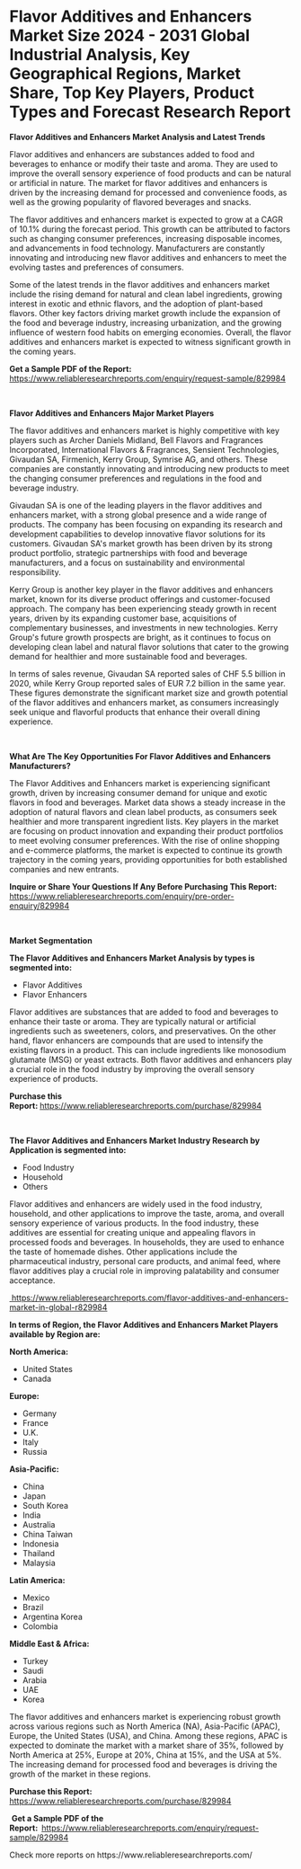 <p><h1>Flavor Additives and Enhancers Market Size 2024 - 2031 Global Industrial Analysis, Key Geographical Regions, Market Share, Top Key Players, Product Types and Forecast Research Report</h1></p><p><strong>Flavor Additives and Enhancers Market Analysis and Latest Trends</strong></p>
<p><p>Flavor additives and enhancers are substances added to food and beverages to enhance or modify their taste and aroma. They are used to improve the overall sensory experience of food products and can be natural or artificial in nature. The market for flavor additives and enhancers is driven by the increasing demand for processed and convenience foods, as well as the growing popularity of flavored beverages and snacks.</p><p>The flavor additives and enhancers market is expected to grow at a CAGR of 10.1% during the forecast period. This growth can be attributed to factors such as changing consumer preferences, increasing disposable incomes, and advancements in food technology. Manufacturers are constantly innovating and introducing new flavor additives and enhancers to meet the evolving tastes and preferences of consumers.</p><p>Some of the latest trends in the flavor additives and enhancers market include the rising demand for natural and clean label ingredients, growing interest in exotic and ethnic flavors, and the adoption of plant-based flavors. Other key factors driving market growth include the expansion of the food and beverage industry, increasing urbanization, and the growing influence of western food habits on emerging economies. Overall, the flavor additives and enhancers market is expected to witness significant growth in the coming years.</p></p>
<p><strong>Get a Sample PDF of the Report:&nbsp;</strong> <a href="https://www.reliableresearchreports.com/enquiry/request-sample/829984">https://www.reliableresearchreports.com/enquiry/request-sample/829984</a></p>
<p>&nbsp;</p>
<p><strong>Flavor Additives and Enhancers Major Market Players</strong></p>
<p><p>The flavor additives and enhancers market is highly competitive with key players such as Archer Daniels Midland, Bell Flavors and Fragrances Incorporated, International Flavors & Fragrances, Sensient Technologies, Givaudan SA, Firmenich, Kerry Group, Symrise AG, and others. These companies are constantly innovating and introducing new products to meet the changing consumer preferences and regulations in the food and beverage industry.</p><p>Givaudan SA is one of the leading players in the flavor additives and enhancers market, with a strong global presence and a wide range of products. The company has been focusing on expanding its research and development capabilities to develop innovative flavor solutions for its customers. Givaudan SA's market growth has been driven by its strong product portfolio, strategic partnerships with food and beverage manufacturers, and a focus on sustainability and environmental responsibility.</p><p>Kerry Group is another key player in the flavor additives and enhancers market, known for its diverse product offerings and customer-focused approach. The company has been experiencing steady growth in recent years, driven by its expanding customer base, acquisitions of complementary businesses, and investments in new technologies. Kerry Group's future growth prospects are bright, as it continues to focus on developing clean label and natural flavor solutions that cater to the growing demand for healthier and more sustainable food and beverages.</p><p>In terms of sales revenue, Givaudan SA reported sales of CHF 5.5 billion in 2020, while Kerry Group reported sales of EUR 7.2 billion in the same year. These figures demonstrate the significant market size and growth potential of the flavor additives and enhancers market, as consumers increasingly seek unique and flavorful products that enhance their overall dining experience.</p></p>
<p>&nbsp;</p>
<p><strong>What Are The Key Opportunities For Flavor Additives and Enhancers Manufacturers?</strong></p>
<p><p>The Flavor Additives and Enhancers market is experiencing significant growth, driven by increasing consumer demand for unique and exotic flavors in food and beverages. Market data shows a steady increase in the adoption of natural flavors and clean label products, as consumers seek healthier and more transparent ingredient lists. Key players in the market are focusing on product innovation and expanding their product portfolios to meet evolving consumer preferences. With the rise of online shopping and e-commerce platforms, the market is expected to continue its growth trajectory in the coming years, providing opportunities for both established companies and new entrants.</p></p>
<p><strong>Inquire or Share Your Questions If Any Before Purchasing This Report:</strong> <a href="https://www.reliableresearchreports.com/enquiry/pre-order-enquiry/829984">https://www.reliableresearchreports.com/enquiry/pre-order-enquiry/829984</a></p>
<p>&nbsp;</p>
<p><strong>Market Segmentation</strong></p>
<p><strong>The Flavor Additives and Enhancers Market Analysis by types is segmented into:</strong></p>
<p><ul><li>Flavor Additives</li><li>Flavor Enhancers</li></ul></p>
<p><p>Flavor additives are substances that are added to food and beverages to enhance their taste or aroma. They are typically natural or artificial ingredients such as sweeteners, colors, and preservatives. On the other hand, flavor enhancers are compounds that are used to intensify the existing flavors in a product. This can include ingredients like monosodium glutamate (MSG) or yeast extracts. Both flavor additives and enhancers play a crucial role in the food industry by improving the overall sensory experience of products.</p></p>
<p><strong>Purchase this Report:&nbsp;</strong><a href="https://www.reliableresearchreports.com/purchase/829984">https://www.reliableresearchreports.com/purchase/829984</a></p>
<p>&nbsp;</p>
<p><strong>The Flavor Additives and Enhancers Market Industry Research by Application is segmented into:</strong></p>
<p><ul><li>Food Industry</li><li>Household</li><li>Others</li></ul></p>
<p><p>Flavor additives and enhancers are widely used in the food industry, household, and other applications to improve the taste, aroma, and overall sensory experience of various products. In the food industry, these additives are essential for creating unique and appealing flavors in processed foods and beverages. In households, they are used to enhance the taste of homemade dishes. Other applications include the pharmaceutical industry, personal care products, and animal feed, where flavor additives play a crucial role in improving palatability and consumer acceptance.</p></p>
<p><a href="https://www.reliableresearchreports.com/flavor-additives-and-enhancers-market-in-global-r829984">&nbsp;https://www.reliableresearchreports.com/flavor-additives-and-enhancers-market-in-global-r829984</a></p>
<p><strong>In terms of Region, the Flavor Additives and Enhancers Market Players available by Region are:</strong></p>
<p>
    <p> <strong> North America: </strong>
        <ul>
            <li>United States</li>
            <li>Canada</li>
        </ul>
        </p> 
    <p> <strong> Europe: </strong>
        <ul>
            <li>Germany</li>
            <li>France</li>
            <li>U.K.</li>
            <li>Italy</li>
            <li>Russia</li>
        </ul>
        </p> 
    <p> <strong> Asia-Pacific: </strong>
        <ul>
            <li>China</li>
            <li>Japan</li>
            <li>South Korea</li>
            <li>India</li>
            <li>Australia</li>
            <li>China Taiwan</li>
            <li>Indonesia</li>
            <li>Thailand</li>
            <li>Malaysia</li>
        </ul>
        </p> 
    <p> <strong> Latin America: </strong>
        <ul>
            <li>Mexico</li>
            <li>Brazil</li>
            <li>Argentina Korea</li>
            <li>Colombia</li>
        </ul>
        </p> 
    <p> <strong> Middle East & Africa: </strong>
        <ul>
            <li>Turkey</li>
            <li>Saudi</li>
            <li>Arabia</li>
            <li>UAE</li>
            <li>Korea</li>
        </ul>
    </p>
    </p>
<p><p>The flavor additives and enhancers market is experiencing robust growth across various regions such as North America (NA), Asia-Pacific (APAC), Europe, the United States (USA), and China. Among these regions, APAC is expected to dominate the market with a market share of 35%, followed by North America at 25%, Europe at 20%, China at 15%, and the USA at 5%. The increasing demand for processed food and beverages is driving the growth of the market in these regions.</p></p>
<p><strong>Purchase this Report: </strong><a href="https://www.reliableresearchreports.com/purchase/829984">https://www.reliableresearchreports.com/purchase/829984</a></p>
<p>&nbsp;<strong>Get a Sample PDF of the Report:&nbsp;&nbsp;</strong><a href="https://www.reliableresearchreports.com/enquiry/request-sample/829984">https://www.reliableresearchreports.com/enquiry/request-sample/829984</a></p>
<p><strong></strong></p>
<p>Check more reports on https://www.reliableresearchreports.com/</p>